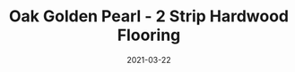 ---
title: "Oak Golden Pearl - 2 Strip Hardwood Flooring"
image_primary: "img/Junckers-2strip-Oak-GoldenPearl-harmony.jpg"
image_secondary: "img/Junckers-wooden-flooring-OakGoldenPearl-OrientalHouse.jpg"
description: "Oak%20Golden%20Pearl%20-%202%20Strip%20Hardwood%20Flooring%0A%0AAn%20Oak%202%20Strip%20Board%20toned%20with%20a%20medium%20transparent%20grey%20reflective%20colour.%0A%0AThis%20floor%20is%20also%20available%20as%20ships%20decking.%20The%20black%20neoprene%20strip%20placed%20between%20the%20boards%20adds%20a%20maritime%20look%20to%20the%20floor.%0A%0ARead%20about%20Junckers%20Grey%20floors%20here%0A%0AGET%20FREE%20SAMPLE%20OR%20QUOTE"
designer: "Junckers"
tags: 
  - "Junckers"
  - "2 Strip Flooring"
href: "https://www.junckershardwood.com/wood-flooring/solid-hardwood-flooring/2-strip-wooden-flooring/product-page/oak-golden-pearl-2-strip-hardwood-flooring"
category: "2 Strip Flooring"
subtitle: ""
manufacturer: "Junckers"
slug: "/manufacturers/junckers/2-strip-flooring/junckers-oak-golden-pearl-2-strip-hardwood-flooring"
date: "2021-03-22"
---